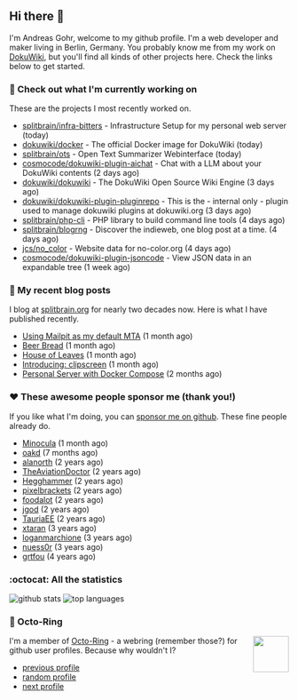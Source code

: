 ## Hi there :wave:

I'm Andreas Gohr, welcome to my github profile. I'm a web developer and maker living in Berlin, Germany. You probably know me from my work on [DokuWiki](https://github.com/dokuwiki/dokuwiki), but you'll find all kinds of other projects here. Check the links below to get started.

### :hammer: Check out what I'm currently working on

These are the projects I most recently worked on.


- [splitbrain/infra-bitters](https://github.com/splitbrain/infra-bitters) - Infrastructure Setup for my personal web server (today)
- [dokuwiki/docker](https://github.com/dokuwiki/docker) - The official Docker image for DokuWiki (today)
- [splitbrain/ots](https://github.com/splitbrain/ots) - Open Text Summarizer Webinterface (today)
- [cosmocode/dokuwiki-plugin-aichat](https://github.com/cosmocode/dokuwiki-plugin-aichat) - Chat with a LLM about your DokuWiki contents (2 days ago)
- [dokuwiki/dokuwiki](https://github.com/dokuwiki/dokuwiki) - The DokuWiki Open Source Wiki Engine (3 days ago)
- [dokuwiki/dokuwiki-plugin-pluginrepo](https://github.com/dokuwiki/dokuwiki-plugin-pluginrepo) - This is the - internal only - plugin used to manage dokuwiki plugins at dokuwiki.org (3 days ago)
- [splitbrain/php-cli](https://github.com/splitbrain/php-cli) - PHP library to build command line tools (4 days ago)
- [splitbrain/blogrng](https://github.com/splitbrain/blogrng) - Discover the indieweb, one blog post at a time. (4 days ago)
- [jcs/no_color](https://github.com/jcs/no_color) - Website data for no-color.org (4 days ago)
- [cosmocode/dokuwiki-plugin-jsoncode](https://github.com/cosmocode/dokuwiki-plugin-jsoncode) - View JSON data in an expandable tree (1 week ago)

### :scroll: My recent blog posts

I blog at [splitbrain.org](https://www.splitbrain.org) for nearly two decades now. Here is what I have published recently.


- [Using Mailpit as my default MTA](https://www.splitbrain.org/blog/2024-11/03-using_mailpit_as_default_mta) (1 month ago)
- [Beer Bread](https://www.splitbrain.org/blog/2024-10/22-bear_bread) (1 month ago)
- [House of Leaves](https://www.splitbrain.org/blog/2024-10/17-house_of_leaves) (1 month ago)
- [Introducing: clipscreen](https://www.splitbrain.org/blog/2024-10/11-introducing_clipscreen) (1 month ago)
- [Personal Server with Docker Compose](https://www.splitbrain.org/blog/2024-09/23-personal_server_with_docker_compose) (2 months ago)

### :hearts:️ These awesome people sponsor me (thank you!)

If you like what I'm doing, you can [sponsor me on github](https://github.com/sponsors/splitbrain). These fine people already do.


- [Minocula](https://github.com/Minocula) (1 month ago)
- [oakd](https://github.com/oakd) (7 months ago)
- [alanorth](https://github.com/alanorth) (2 years ago)
- [TheAviationDoctor](https://github.com/TheAviationDoctor) (2 years ago)
- [Hegghammer](https://github.com/Hegghammer) (2 years ago)
- [pixelbrackets](https://github.com/pixelbrackets) (2 years ago)
- [foodalot](https://github.com/foodalot) (2 years ago)
- [jgod](https://github.com/jgod) (2 years ago)
- [TauriaEE](https://github.com/TauriaEE) (2 years ago)
- [xtaran](https://github.com/xtaran) (3 years ago)
- [loganmarchione](https://github.com/loganmarchione) (3 years ago)
- [nuess0r](https://github.com/nuess0r) (3 years ago)
- [grtfou](https://github.com/grtfou) (4 years ago)

### :octocat: All the statistics

 ![github stats](https://github-readme-stats.vercel.app/api?username=splitbrain&show_icons=true&hide_title=true)
![top languages](https://github-readme-stats.vercel.app/api/top-langs/?username=splitbrain&layout=compact)


### :octopus: Octo-Ring

<img width="64" height="65" src="https://octo-ring.com/static/img/octo.png" align="right" alt="">

I'm a member of [Octo-Ring](https://octo-ring.com/) - a webring (remember those?) for github user profiles. Because why wouldn't I? 

* [previous profile](https://octo-ring.com/p/splitbrain/prev)
* [random profile](https://octo-ring.com/p/splitbrain/random)
* [next profile](https://octo-ring.com/p/splitbrain/next)

